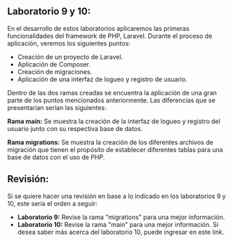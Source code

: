 ## Laboratorio 9 y 10: 
En el desarrollo de estos laboratorios aplicaremos las primeras funcionalidades del framework de PHP, Laravel.
Durante el proceso de aplicación, veremos los siguientes puntos: 
- Creación de un proyecto de Laravel.
- Aplicación de Composer.
- Creación de migraciones.
- Aplicación de una interfaz de logueo y registro de usuario.

Dentro de las dos ramas creadas se encuentra la aplicación de una gran parte de los puntos mencionados anteriormente. 
Las diferencias que se presentarían serían las siguientes:

**Rama main:** Se muestra la creación de la interfaz de logueo y registro del usuario junto con su respectiva base de datos.

**Rama migrations:** Se muestra la creación de los diferentes archivos de migración que tienen el propósito
de establecer diferentes tablas para una base de datos con el uso de PHP.

## Revisión:
Si se quiere hacer una revisión en base a lo indicado en los laboratorios 9 y 10, este sería el orden a seguir:
- **Laboratorio 9:** Revise la rama "migrations" para una mejor información.
- **Laboratorio 10:** Revise la rama "main" para una mejor información. Si desea saber más acerca del laboratorio 10, 
puede ingresar en este link.

